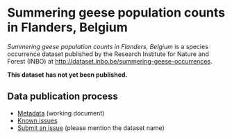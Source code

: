 # Summering geese population counts in Flanders, Belgium

*Summering geese population counts in Flanders, Belgium* is a species occurrence dataset published by the Research Institute for Nature and Forest (INBO) at <http://dataset.inbo.be/summering-geese-occurrences>.

**This dataset has not yet been published.**

## Data publication process

* [Metadata](https://docs.google.com/a/inbo.be/document/d/1Vw1RZYFMuS_JbuAIvrwobU3R-nVLOoaiz12P1zATYRw/edit?usp=sharing) (working document)
* [Known issues](https://github.com/LifeWatchINBO/data-publication/labels/summering-geese-occurrences)
* [Submit an issue](https://github.com/LifeWatchINBO/data-publication/issues/new) (please mention the dataset name)

